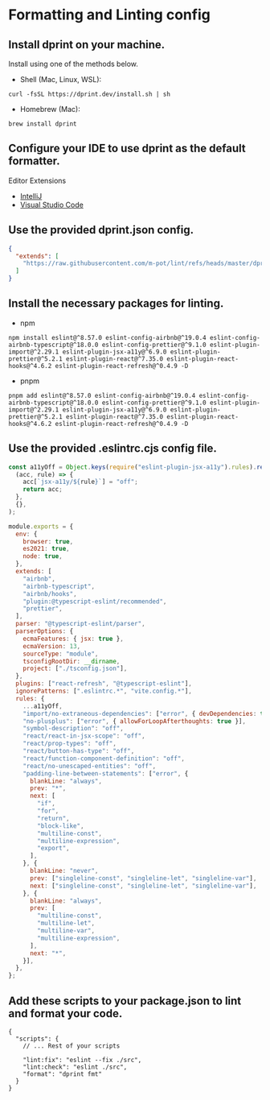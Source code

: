 # Formatting and Linting config

## Install dprint on your machine.

Install using one of the methods below.

- Shell (Mac, Linux, WSL):

```shell
curl -fsSL https://dprint.dev/install.sh | sh
```

- Homebrew (Mac):

```shell
brew install dprint
```

## Configure your IDE to use dprint as the default formatter.

Editor Extensions

- [IntelliJ](https://plugins.jetbrains.com/plugin/18192-dprint)
- [Visual Studio Code](https://marketplace.visualstudio.com/items?itemName=dprint.dprint)

## Use the provided dprint.json config.

```json
{
  "extends": [
    "https://raw.githubusercontent.com/m-pot/lint/refs/heads/master/dprint.json"
  ]
}
```

## Install the necessary packages for linting.

- npm

```shell
npm install eslint@^8.57.0 eslint-config-airbnb@^19.0.4 eslint-config-airbnb-typescript@^18.0.0 eslint-config-prettier@^9.1.0 eslint-plugin-import@^2.29.1 eslint-plugin-jsx-a11y@^6.9.0 eslint-plugin-prettier@^5.2.1 eslint-plugin-react@^7.35.0 eslint-plugin-react-hooks@^4.6.2 eslint-plugin-react-refresh@^0.4.9 -D
```

- pnpm

```shell
pnpm add eslint@^8.57.0 eslint-config-airbnb@^19.0.4 eslint-config-airbnb-typescript@^18.0.0 eslint-config-prettier@^9.1.0 eslint-plugin-import@^2.29.1 eslint-plugin-jsx-a11y@^6.9.0 eslint-plugin-prettier@^5.2.1 eslint-plugin-react@^7.35.0 eslint-plugin-react-hooks@^4.6.2 eslint-plugin-react-refresh@^0.4.9 -D
```

## Use the provided .eslintrc.cjs config file.

```javascript
const a11yOff = Object.keys(require("eslint-plugin-jsx-a11y").rules).reduce(
  (acc, rule) => {
    acc[`jsx-a11y/${rule}`] = "off";
    return acc;
  },
  {},
);

module.exports = {
  env: {
    browser: true,
    es2021: true,
    node: true,
  },
  extends: [
    "airbnb",
    "airbnb-typescript",
    "airbnb/hooks",
    "plugin:@typescript-eslint/recommended",
    "prettier",
  ],
  parser: "@typescript-eslint/parser",
  parserOptions: {
    ecmaFeatures: { jsx: true },
    ecmaVersion: 13,
    sourceType: "module",
    tsconfigRootDir: __dirname,
    project: ["./tsconfig.json"],
  },
  plugins: ["react-refresh", "@typescript-eslint"],
  ignorePatterns: [".eslintrc.*", "vite.config.*"],
  rules: {
    ...a11yOff,
    "import/no-extraneous-dependencies": ["error", { devDependencies: true }],
    "no-plusplus": ["error", { allowForLoopAfterthoughts: true }],
    "symbol-description": "off",
    "react/react-in-jsx-scope": "off",
    "react/prop-types": "off",
    "react/button-has-type": "off",
    "react/function-component-definition": "off",
    "react/no-unescaped-entities": "off",
    "padding-line-between-statements": ["error", {
      blankLine: "always",
      prev: "*",
      next: [
        "if",
        "for",
        "return",
        "block-like",
        "multiline-const",
        "multiline-expression",
        "export",
      ],
    }, {
      blankLine: "never",
      prev: ["singleline-const", "singleline-let", "singleline-var"],
      next: ["singleline-const", "singleline-let", "singleline-var"],
    }, {
      blankLine: "always",
      prev: [
        "multiline-const",
        "multiline-let",
        "multiline-var",
        "multiline-expression",
      ],
      next: "*",
    }],
  },
};
```

## Add these scripts to your package.json to lint and format your code.

```json5
{
  "scripts": {
    // ... Rest of your scripts
    
    "lint:fix": "eslint --fix ./src",
    "lint:check": "eslint ./src",
    "format": "dprint fmt"
  }
}
```
